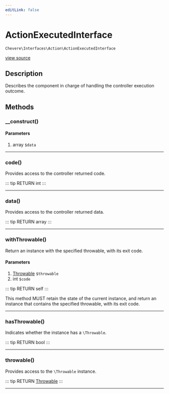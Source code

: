 ```yaml
---
editLink: false
---
```


# ActionExecutedInterface

`Chevere\Interfaces\Action\ActionExecutedInterface`

[view source](https://github.com/chevere/chevere/blob/master/Action/ActionExecutedInterface.php)

## Description

Describes the component in charge of handling the controller execution outcome.

## Methods

### __construct()

#### Parameters

1. array `$data`

---

### code()

Provides access to the controller returned code.

::: tip RETURN
int
:::

---

### data()

Provides access to the controller returned data.

::: tip RETURN
array
:::

---

### withThrowable()

Return an instance with the specified throwable, with its exit code.

#### Parameters

1. [Throwable](https://www.php.net/manual/class.throwable) `$throwable`
2. int `$code`

::: tip RETURN
self
:::

This method MUST retain the state of the current instance, and return
an instance that contains the specified throwable, with its exit code.

---

### hasThrowable()

Indicates whether the instance has a `\Throwable`.

::: tip RETURN
bool
:::

---

### throwable()

Provides access to the `\Throwable` instance.

::: tip RETURN
[Throwable](https://www.php.net/manual/class.throwable)
:::

---
